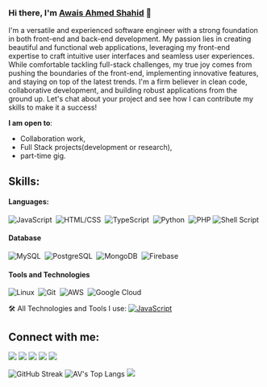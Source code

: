 ### Hi there, I'm [Awais Ahmed Shahid](https://AVPK.github.io) 👋
I'm a versatile and experienced software engineer with a strong foundation in both front-end and back-end development. My passion lies in creating beautiful and functional web applications, leveraging my front-end expertise to craft intuitive user interfaces and seamless user experiences. While comfortable tackling full-stack challenges, my true joy comes from pushing the boundaries of the front-end, implementing innovative features, and staying on top of the latest trends. I'm a firm believer in clean code, collaborative development, and building robust applications from the ground up. Let's chat about your project and see how I can contribute my skills to make it a success!

 **I am open to**:

- Collaboration work,
- Full Stack projects(development or research),
- part-time gig.

## Skills:

#### Languages:
![JavaScript](https://img.shields.io/badge/JavaScript-ED8B00?style=for-the-badge&logo=javascript&logoColor=white)&nbsp;
![HTML/CSS](https://img.shields.io/badge/HTML-CSS-ED8B00?style=for-the-badge&logo=html&logoColor=white)&nbsp;
![TypeScript](https://img.shields.io/badge/TypeScript-ED8B00?style=for-the-badge&logo=typescript&logoColor=white)&nbsp;
![Python](https://img.shields.io/badge/Python-3776AB?style=for-the-badge&logo=python&logoColor=white)&nbsp;
![PHP](https://img.shields.io/badge/PHP-%23000000.svg?style=for-the-badge&logo=php&logoColor=white)
![Shell Script](https://img.shields.io/badge/Shell_Script-121011?style=for-the-badge&logo=gnu-bash&logoColor=white)&nbsp;

#### Database

![MySQL](https://img.shields.io/badge/MySQL-00000F?style=flat&&logo=mysql&logoColor=white)&nbsp;
![PostgreSQL](https://img.shields.io/badge/PostgreSQL-316192?style=flat&&logo=postgresql&logoColor=white)&nbsp;
![MongoDB](https://img.shields.io/badge/MongoDB-316192?style=flat&&logo=mongodb&logoColor=white)&nbsp;
![Firebase](https://img.shields.io/badge/Firebase-316192?style=flat&&logo=firebase&logoColor=white)&nbsp;

#### Tools and Technologies

![Linux](https://img.shields.io/badge/Linux-FCC624?style=flat&logo=linux&logoColor=white)&nbsp;
![Git](https://img.shields.io/badge/GIT-E44C30?style=flat&logo=git&logoColor=white)&nbsp;
![AWS](https://img.shields.io/badge/Amazon_AWS-232F3E?style=flat&logo=amazon-aws&logoColor=white)&nbsp;
![Google Cloud](https://img.shields.io/badge/Google_Cloud-4285F4?style=flat&logo=google-cloud&logoColor=white)&nbsp;

🛠️ All Technologies and Tools I use:
[![JavaScript](https://skillicons.dev/icons?i=js,html,css,bootstrap,cloudflare,codepen,d3,figma,firebase,express,electron,gcp,docker,fastapi,graphql,heroku,linux,materialui,mongodb,mysql,sqlite,postgres,prisma,powershell,py,pytorch,react,redux,redis,sass,styledcomponents,tailwind,threejs,ts,ubuntu,vscode,vite,vitest,jest,webpack,windows,wordpress,netlify,nginx,nodejs,nextjs,notion,npm,ps,postman,yarn,pnpm,devto,bun,git,github,githubactions,gitlab,bitbucket,bash,babel,androidstudio,wasm,aiscript, )](https://skillicons.dev)

## Connect with me:

<p align = "center">

[<img src ="https://img.shields.io/badge/website-%23.svg?&style=for-the-badge&logo=www&logoColor=white%22&color=black">](https://avpk.github.io)
[<img src="https://img.shields.io/badge/twitter-%231DA1F2.svg?&style=for-the-badge&logo=twitter&logoColor=white&color=black" />](https://twitter.com/awaisahmedshahid) 
[<img src="https://img.shields.io/badge/linkedin-%2312100E.svg?&style=for-the-badge&logo=linkedin&logoColor=white&color=black" />](https://www.linkedin.com/in/awaisahmedshahid/)
[<img src="https://img.shields.io/badge/medium-%2312100E.svg?&style=for-the-badge&logo=medium&logoColor=white&color=black" />](https://medium.com/@awaisahmedshahid)
[<img src="https://img.shields.io/badge/instagram-%2312100E.svg?&style=for-the-badge&logo=instagram&logoColor=white&color=black" />](https://instagram.com/awaisahmedshahid)
</p>

<!--
| <a href="https://github.com/anuraghazra/github-readme-stats"><img align="center" src="https://github-readme-stats.vercel.app/api?username=durgeshsamariya&show_icons=true&include_all_commits=true&theme=buefy&hide_border=true" alt="Durgesh's github stats" /></a> | <a href="https://github.com/anuraghazra/github-readme-stats"><img align="center" src="https://github-readme-stats.vercel.app/api/top-langs/?username=durgeshsamariya&layout=compact&theme=buefy&hide_border=true" /></a> |
| ------------- | ------------- |
-->

![GitHub Streak](https://github-readme-streak-stats.herokuapp.com/?user=AVPK&theme=dark)
![AV's Top Langs](https://github-readme-stats.vercel.app/api/top-langs/?username=AVPK&theme=algolia&hide=Jupyter&layout=compact&show_icons=true)
<img src="https://github-profile-trophy.vercel.app/?username=AVPK&row=1&column=9" />


<!--

Here are some ideas to get you started:

- 🔭 I’m currently working on ...
- 🌱 I’m currently learning ...
- 👯 I’m looking to collaborate on ...
- 🤔 I’m looking for help with ...
- 💬 Ask me about ...
- 📫 How to reach me: ...
- ⚡ Fun fact: ...
-->
